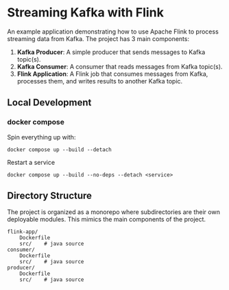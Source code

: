 # Streaming Kafka with Flink

An example application demonstrating how to use Apache Flink to process streaming data from Kafka.
The project has 3 main components:

1. **Kafka Producer**: A simple producer that sends messages to Kafka topic(s).
2. **Kafka Consumer**: A consumer that reads messages from Kafka topic(s).
3. **Flink Application**: A Flink job that consumes messages from Kafka, processes them, and writes results to another Kafka topic.

## Local Development

### docker compose

Spin everything up with:

```shell
docker compose up --build --detach
```

Restart a service

```shell
docker compose up --build --no-deps --detach <service>
```

## Directory Structure

The project is organized as a monorepo where subdirectories are their own deployable modules.
This mimics the main components of the project.

```text
flink-app/
    Dockerfile
    src/    # java source
consumer/
    Dockerfile
    src/    # java source
producer/
    Dockerfile
    src/    # java source
```
